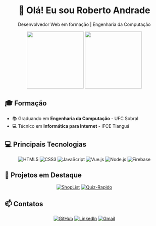 <div align="center">
  <h1>👋 Olá! Eu sou Roberto Andrade</h1>
  <p>Desenvolvedor Web em formação | Engenharia da Computação</p>
</div>

<div align="center">
  <img height="180em" src="https://github-readme-stats.vercel.app/api?username=Roberto10Andrade&show_icons=true&theme=dracula"/>
  <img height="180em" src="https://github-readme-stats.vercel.app/api/top-langs/?username=Roberto10Andrade&layout=compact&theme=dracula"/>
</div>

## 🎓 Formação
- 📚 Graduando em **Engenharia da Computação** - UFC Sobral
- 💻 Técnico em **Informática para Internet** - IFCE Tianguá

## 💻 Principais Tecnologias
<div align="center">
  
  ![HTML5](https://img.shields.io/badge/HTML5-E34F26?style=for-the-badge&logo=html5&logoColor=white)
  ![CSS3](https://img.shields.io/badge/CSS3-1572B6?style=for-the-badge&logo=css3&logoColor=white)
  ![JavaScript](https://img.shields.io/badge/JavaScript-F7DF1E?style=for-the-badge&logo=javascript&logoColor=black)
  ![Vue.js](https://img.shields.io/badge/Vue.js-35495E?style=for-the-badge&logo=vue.js&logoColor=4FC08D)
  ![Node.js](https://img.shields.io/badge/Node.js-43853D?style=for-the-badge&logo=node.js&logoColor=white)
  ![Firebase](https://img.shields.io/badge/Firebase-FFCA28?style=for-the-badge&logo=firebase&logoColor=black)
  
</div>

## 🚀 Projetos em Destaque

<div align="center">
  
  [![ShopList](https://github-readme-stats.vercel.app/api/pin/?username=Roberto10Andrade&repo=vue-firebase-first-project-master&theme=dracula)](https://github.com/Roberto10Andrade/vue-firebase-first-project-master)
  [![Quiz-Rapido](https://github-readme-stats.vercel.app/api/pin/?username=Roberto10Andrade&repo=Quiz-Rapido&theme=dracula)](https://github.com/Roberto10Andrade/Quiz-Rapido)
  
</div>

## 📫 Contatos

<div align="center">
  
  [![GitHub](https://img.shields.io/badge/GitHub-100000?style=for-the-badge&logo=github&logoColor=white)](https://github.com/Roberto10Andrade)
  [![LinkedIn](https://img.shields.io/badge/LinkedIn-0077B5?style=for-the-badge&logo=linkedin&logoColor=white)](https://linkedin.com/in/roberto-andrade-0b62992b6)
  [![Gmail](https://img.shields.io/badge/Gmail-D14836?style=for-the-badge&logo=gmail&logoColor=white)](mailto:fernandes.11roberto@gmail.com)
  
</div>
